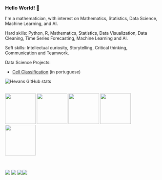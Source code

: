 ### Hello World! 👋

<!--
**HevansViniciusPereira/HevansViniciusPereira** is a ✨ _special_ ✨ repository because its `README.md` (this file) appears on your GitHub profile.

Here are some ideas to get you started:

- 🔭 I’m currently working on ...
- 🌱 I’m currently learning data science, machine learning and artificial inteligence.
-->

I'm a mathematician, with interest on Mathematics, Statistics, Data Science, Machine Learning, and AI.

Hard skills: Python, R, Mathematics, Statistics, Data Visualization, Data Cleaning, Time Series Forecasting, Machine Learning and AI.

Soft skills: Intellectual curiosity, Storytelling, Critical thinking, Communication and Teamwork.

Data Science Projects:

* <a href="https://github.com/HevansViniciusPereira/Sirius_Classificacao_de_celulas">Cell Classification</a> (in portuguese)




![Hevans GitHub stats](https://github-readme-stats.vercel.app/api?username=HevansViniciusPereira&show_icons=true&theme=radical)

<div style="display: inline_block"><br>
  <img src="https://cdn.jsdelivr.net/gh/devicons/devicon/icons/jupyter/jupyter-original-wordmark.svg" width="100" height="100"/>
  <img src="https://cdn.jsdelivr.net/gh/devicons/devicon/icons/numpy/numpy-original-wordmark.svg" width="100" height="100"/>
  <img src="https://cdn.jsdelivr.net/gh/devicons/devicon/icons/pandas/pandas-original-wordmark.svg" width="100" height="100"/>
  <img src="https://cdn.jsdelivr.net/gh/devicons/devicon/icons/python/python-original-wordmark.svg" width="100" height="100"/>
  <img src="https://cdn.jsdelivr.net/gh/devicons/devicon/icons/r/r-original.svg" width="100" height="100"/>
</div>

##

<div style="display: inline_block"><br>
  <a href"https://www.linkedin.com/in/hevans-vinicius-pereira-1849b21a4/"><img src="https://img.shields.io/badge/LinkedIn-0077B5?style=for-the-badge&logo=linkedin&logoColor=white"></a>
  <a href="https://www.youtube.com/user/Hevansv" target="_blank"><img src="https://img.shields.io/badge/YouTube-FF0000?style=for-the-badge&logo=youtube&logoColor=white" target="_blank"/></a>
  <a href="https://medium.com/@hevansviniciuspereira"><img src="https://img.shields.io/badge/Medium-12100E?style=for-the-badge&logo=medium&logoColor=white/></a>
  <a href="hevansv@gmail.com"><img src="https://img.shields.io/badge/Gmail-D14836?style=for-the-badge&logo=gmail&logoColor=white"/></a>
 </div>
